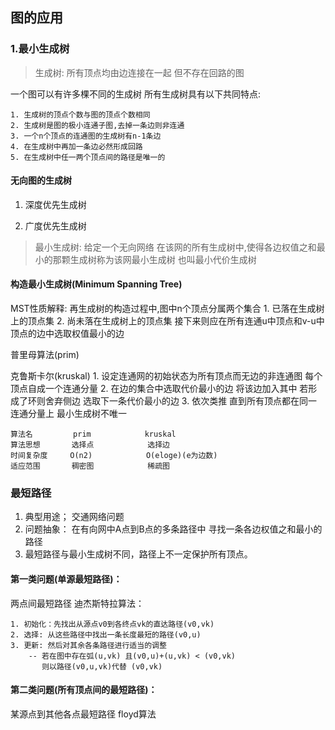 ## 图的应用

### 1.最小生成树

> 生成树: 所有顶点均由边连接在一起 但不存在回路的图

一个图可以有许多棵不同的生成树 所有生成树具有以下共同特点:

    1. 生成树的顶点个数与图的顶点个数相同 
    2. 生成树是图的极小连通子图,去掉一条边则非连通
    3. 一个n个顶点的连通图的生成树有n-1条边
    4. 在生成树中再加一条边必然形成回路
    5. 在生成树中任一两个顶点间的路径是唯一的

#### 无向图的生成树

1. 深度优先生成树

2. 广度优先生成树

> 最小生成树: 给定一个无向网络 在该网的所有生成树中,使得各边权值之和最小的那颗生成树称为该网最小生成树 也叫最小代价生成树

#### 构造最小生成树(Minimum Spanning Tree)
MST性质解释:
    再生成树的构造过程中,图中n个顶点分属两个集合
        1. 已落在生成树上的顶点集
        2. 尚未落在生成树上的顶点集
    接下来则应在所有连通u中顶点和v-u中顶点的边中选取权值最小的边

普里母算法(prim)

克鲁斯卡尔(kruskal)
    1. 设定连通网的初始状态为所有顶点而无边的非连通图 每个顶点自成一个连通分量 
    2. 在边的集合中选取代价最小的边 将该边加入其中 若形成了环则舍弃侧边 选取下一条代价最小的边
    3. 依次类推 直到所有顶点都在同一连通分量上
最小生成树不唯一

    算法名         prim            kruskal
    算法思想       选择点            选择边
    时间复杂度     O(n2)            O(eloge)(e为边数)
    适应范围       稠密图            稀疏图

### 最短路径
1. 典型用途； 交通网络问题
2. 问题抽象： 在有向网中A点到B点的多条路径中 寻找一条各边权值之和最小的路径
3. 最短路径与最小生成树不同，路径上不一定保护所有顶点。

#### 第一类问题(单源最短路径)：
两点间最短路径
迪杰斯特拉算法：

    1. 初始化：先找出从源点v0到各终点vk的直达路径(v0,vk)
    2. 选择: 从这些路径中找出一条长度最短的路径(v0,u)
    3. 更新: 然后对其余各条路径进行适当的调整
        -- 若在图中存在弧(u,vk) 且(v0,u)+(u,vk) < (v0,vk)
           则以路径(v0,u,vk)代替 (v0,vk)

#### 第二类问题(所有顶点间的最短路径)：
某源点到其他各点最短路径
floyd算法